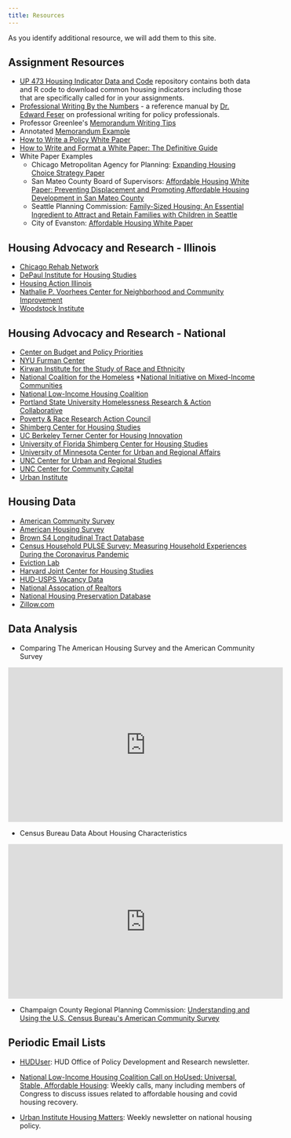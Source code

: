 ```yaml
---
title: Resources
---
```

As you identify additional resource, we will add them to this site.

## Assignment Resources

* [UP 473 Housing Indicator Data and Code](https://github.com/agreen4/UP-473-S22-Code) repository contains both data and R code to download common housing indicators including those that are specifically called for in your assignments.
* [Professional Writing By the Numbers](https://uofi.box.com/s/8sd9ievwu7gumwg5co5eqy9ebrj3k4vg) - a reference manual by [Dr. Edward Feser](https://leadership.oregonstate.edu/provost/about/provost-edward-feser) on professional writing for policy professionals.
* Professor Greenlee's [Memorandum Writing Tips](https://uofi.box.com/s/50nw1lyan59mbkji1wfqpm8fv3uei1w1)
* Annotated [Memorandum Example](https://uofi.box.com/s/9ns3krmvac54qxtmjtswhvx29l9rx5a7)
* [How to Write a Policy White Paper](https://uofi.box.com/s/6himjv9jps7anh6j4p3bwvkrlznagc31)
* [How to Write and Format a White Paper: The Definitive Guide](https://uofi.box.com/s/1ic054dyvhjrk5m21qtditqbe6dpxi2e)
* White Paper Examples
  - Chicago Metropolitan Agency for Planning: [Expanding Housing Choice Strategy Paper](https://uofi.box.com/s/b39c61z2803bgs25zlbqbmma3hzgknch)
  - San Mateo County Board of Supervisors: [Affordable Housing White Paper: Preventing Displacement and Promoting Affordable Housing Development in San Mateo County](https://uofi.box.com/s/ks0nzi8k050pyzf1oo4wkrro297t4gx2)
  - Seattle Planning Commission: [Family-Sized Housing: An Essential Ingredient to Attract and Retain Families with Children in Seattle](https://uofi.box.com/s/rpn4swv9bye89212gdprldq91iqi4xjy)
  - City of Evanston: [Affordable Housing White Paper](https://uofi.box.com/s/vc6xu00rmdwxb4xapxhd3nq5w9rrd85p)
  
## Housing Advocacy and Research - Illinois

* [Chicago Rehab Network](https://www.chicagorehab.org)
* [DePaul Institute for Housing Studies](https://www.housingstudies.org)
* [Housing Action Illinois](https://housingactionil.org)
* [Nathalie P. Voorhees Center for Neighborhood and Community Improvement](https://voorheescenter.uic.edu)
* [Woodstock Institute](https://woodstockinst.org)

## Housing Advocacy and Research - National

* [Center on Budget and Policy Priorities](https://www.cbpp.org)
* [NYU Furman Center](https://furmancenter.org)
* [Kirwan Institute for the Study of Race and Ethnicity](https://kirwaninstitute.osu.edu)
* [National Coalition for the Homeless](https://nationalhomeless.org)
*[National Initiative on Mixed-Income Communities](https://case.edu/socialwork/nimc/)
* [National Low-Income Housing Coalition](https://nlihc.org)
* [Portland State University Homelessness Research & Action Collaborative](https://www.pdx.edu/homelessness/)
* [Poverty & Race Research Action Council](https://www.prrac.org)
* [Shimberg Center for Housing Studies](http://www.shimberg.ufl.edu)
* [UC Berkeley Terner Center for Housing Innovation](https://ternercenter.berkeley.edu)
* [University of Florida Shimberg Center for Housing Studies](http://www.shimberg.ufl.edu)
* [University of Minnesota Center for Urban and Regional Affairs](https://www.cura.umn.edu)
* [UNC Center for Urban and Regional Studies](https://curs.unc.edu)
* [UNC Center for Community Capital](https://communitycapital.unc.edu)
* [Urban Institute](https://www.urban.org/research-area/housing-and-housing-finance)

## Housing Data

* [American Community Survey](https://www.census.gov/programs-surveys/acs/data.html)
* [American Housing Survey](https://www.census.gov/programs-surveys/ahs.html)
* [Brown S4 Longitudinal Tract Database](https://s4.ad.brown.edu/projects/diversity/Researcher/LTBDDload/Default.aspx)
* [Census Household PULSE Survey: Measuring Household Experiences During the Coronavirus Pandemic](https://www.census.gov/data/experimental-data-products/household-pulse-survey.html)
* [Eviction Lab](https://evictionlab.org)
* [Harvard Joint Center for Housing Studies](https://www.jchs.harvard.edu)
* [HUD-USPS Vacancy Data](https://www.huduser.gov/portal/datasets/usps.html)
* [National Assocation of Realtors](https://www.nar.realtor/research-and-statistics)
* [National Housing Preservation Database](https://preservationdatabase.org)
* [Zillow.com](https://www.zillow.com/research/)

## Data Analysis

* Comparing The American Housing Survey and the American Community Survey

<iframe width="560" height="315" src="https://www.youtube-nocookie.com/embed/-NfRZwT1SmY" title="YouTube video player" frameborder="0" allow="accelerometer; autoplay; clipboard-write; encrypted-media; gyroscope; picture-in-picture" allowfullscreen></iframe>

* Census Bureau Data About Housing Characteristics

<iframe width="560" height="315" src="https://www.youtube-nocookie.com/embed/lVVNGwC20zQ" title="YouTube video player" frameborder="0" allow="accelerometer; autoplay; clipboard-write; encrypted-media; gyroscope; picture-in-picture" allowfullscreen></iframe>

* Champaign County Regional Planning Commission: [Understanding and Using the U.S. Census Bureau's American Community Survey](https://uofi.box.com/s/vmhi9k83a4lhijkv3kwrwgk57gdo7o8h)

## Periodic Email Lists

* [HUDUser](https://www.huduser.gov/portal/subscribe/subscribe.html): HUD Office of Policy Development and Research newsletter.

* [National Low-Income Housing Coalition Call on HoUsed: Universal, Stable, Affordable Housing](https://nlihc.org/covid-19-working-groupcalls): Weekly calls, many including members of Congress to discuss issues related to affordable housing and covid housing recovery.

* [Urban Institute Housing Matters](https://www.tfaforms.com/4644066?tfa_1927=HM): Weekly newsletter on national housing policy.